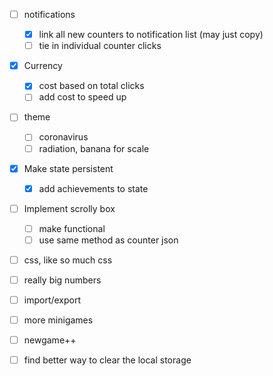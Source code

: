  - [ ] notifications
   - [x] link all new counters to notification list (may just copy)
   - [ ] tie in individual counter clicks
 - [x] Currency
   - [x] cost based on total clicks
   - [ ] add cost to speed up 
 - [ ] theme 
   - [ ] coronavirus
   - [ ] radiation, banana for scale 
 - [x] Make state persistent
   - [x] add achievements to state 
 - [ ] Implement scrolly box 
   - [ ] make functional
   - [ ] use same method as counter json
 - [ ] css, like so much css
 - [ ] really big numbers
 - [ ] import/export 
 - [ ] more minigames
 - [ ] newgame++ 
 - [ ] find better way to clear the local storage 
 
